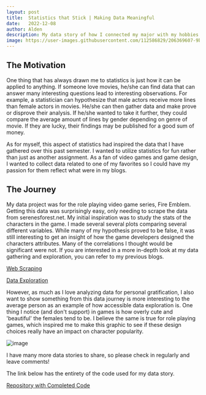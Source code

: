 ```yaml
---
layout: post
title:  Statistics that Stick | Making Data Meaningful
date:   2022-12-08
author: Alden
description: My data story of how I connected my major with my hobbies.
image: https://user-images.githubusercontent.com/112586829/206369607-9bd5fe55-7032-465e-b7ac-0507427cf194.png
---
```


## The Motivation

One thing that has always drawn me to statistics is just how it can be applied to anything.  If someone love movies,
he/she can find data that can answer many interesting questions lead to interesting observations. For example, a statistician can hypothesize that male actors 
receive more lines than female actors in movies.  He/she can then gather data and make prove or disprove their analysis.  If he/she wanted to take it further,
they could compare the average amount of lines by gender depending on genre of movie.  If they are lucky, their findings may be published for a good sum of money.  

As for myself, this aspect of statistics had inspired the data that I have gathered over this past semester.  I wanted to utilize statistics for fun rather
than just as another assignment.  As a fan of video games and game design, I wanted to collect data related to one of my favorites so I could have my passion
for them reflect what were in my blogs.

## The Journey

My data project was for the role playing video game series, Fire Emblem.  Getting this data was surprisingly easy, only needing to scrape the data from serenesforest.net.  My initial inspiration was to study the stats of the characters in the game.  I made several several plots comparing several different variables.  While many of my hypothesis proved to be false, it was still interesting to get an insight of how the game developers designed the characters attributes.  Many of the correlations I thought would be significant were not.  If you are interested in a more in-depth look at my data gathering and exploration, you can refer to my previous blogs.

[Web Scraping](https://aldenm01.github.io/stat386-projects/2022/09/26/Dataset-post.html)

[Data Exploration](https://aldenm01.github.io/stat386-projects/2022/11/18/Analysis-post.html)

However, as much as I love analyzing data for personal gratification, I also want to show something from this data journey is more interesting to 
the average person as an example of how accessible data exploration is.  One thing I notice (and don't support) in games is how overly cute and
'beautiful' the females tend to be. I believe the same is true for role playing games, which inspired me to make this graphic to see if these design
choices really have an impact on character popularity.

![image](https://user-images.githubusercontent.com/112586829/206361729-d8cafc3b-7e11-4176-8ae7-443e1514af26.png)

I have many more data stories to share, so please check in regularly and leave comments! 

The link below has the entirety of the code used for my data story.

[Repository with Completed Code](https://github.com/aldenm01/Stat386_Blog_AllData)

